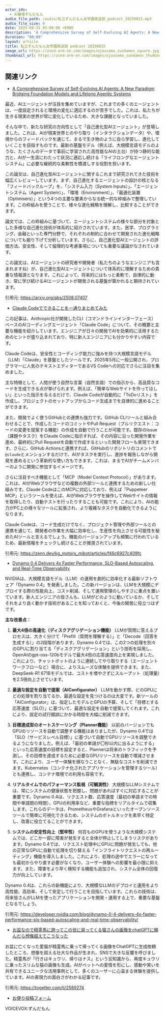```yaml
---
actor_ids:
  - お嬢様ずんだもん
audio_file_path: /audio/私立ずんだもん女学園放送部_podcast_20250815.mp3
audio_file_size: 0
date: 2025-08-15 05:00:00 +0900
description: 'A Comprehensive Survey of Self-Evolving AI Agents: A New Paradigm Bridging Foundation Models and Lifelong Agentic Systems、Claude Codeでできることを一通りまとめてみた、Dynamo 0.4 Delivers 4x Faster Performance, SLO-Based Autoscaling, and Real-Time Observability、お盆なので精霊馬に跨ってこの世に戻ってくる猫さんの画像をchatGPTに頼んだら想像超えてこうなった'
duration: "00:00"
layout: article
title: 私立ずんだもん女学園放送部 podcast 20250815
image_url: https://zund-arm-on.com/images/ojousama_zundamon_square.jpg
thumbnail_url: https://zund-arm-on.com/images/ojousama_zundamon_thumbnail.jpg
---
```


## 関連リンク


- [A Comprehensive Survey of Self-Evolving AI Agents: A New Paradigm Bridging Foundation Models and Lifelong Agentic Systems](https://arxiv.org/abs/2508.07407)  


最近、AIエージェントが注目を集めていますが、これまでの多くのエージェントは、一度設定されると環境の変化に適応するのが苦手でした。これは、私たちが生きる現実の世界が常に変化しているため、大きな課題となっていました。

そんな中で、新たな研究の方向性として「自己進化型AIエージェント」が登場しました。これは、AIが現実世界とのやり取り（インタラクションデータ）や、環境からのフィードバックを通じて、まるで生き物のように自ら学習し、進化していくことを目指すものです。最新の基盤モデル（例えば、大規模言語モデルのような、たくさんのデータで事前に学習された高性能なAIの土台）が持つ静的な能力と、AIが一生涯にわたって状況に適応し続ける「ライフロングなエージェントシステム」に必要な継続的な柔軟性を橋渡しする役割を担います。

この論文は、自己進化型AIエージェントに関するこれまで研究されてきた技術を幅広くレビューしています。まず、自己進化するエージェントの設計の核となる「フィードバックループ」を、「システム入力（System Inputs）」、「エージェントシステム（Agent System）」、「環境（Environment）」、「最適化装置（Optimisers）」という4つの主要な要素からなる統一的な枠組みで整理しています。この枠組みを使うことで、様々な進化戦略を理解し、比較することができます。

論文では、この枠組みに基づいて、エージェントシステムの様々な部分を対象とした多様な自己進化技術が体系的に紹介されています。また、医学、プログラミング、金融といった専門分野で、それぞれの制約に合わせて開発された進化戦略についても掘り下げて分析しています。さらに、自己進化型AIエージェントの評価方法、安全性、そして倫理的な考慮事項についても重要な議論がなされています。

この論文は、AIエージェントの研究者や開発者（私たちのようなエンジニアも含まれますね）が、自己進化型AIエージェントについて体系的に理解するための貴重な情報源となります。これによって、将来的にはもっと柔軟で、自律的に動き、常に学び続けるAIエージェントが開発される基盤が築かれると期待されています。

引用元: https://arxiv.org/abs/2508.07407


- [Claude Codeでできることを一通りまとめてみた](https://zenn.dev/kg_motors_mibot/articles/f46c6927c409fc)  


この記事は、Anthropic社が開発したCLI（コマンドラインインターフェース）ベースのAIコーディングエージェント「Claude Code」について、その概要と主要な機能を紹介しています。エンジニアが日々の開発でAIを効果的に活用するためのヒントが盛り込まれており、特に新人エンジニアにも分かりやすい内容です。

Claude Codeは、安全性とコーディング能力に強みを持つ大規模言語モデル（LLM）「Claude」を基盤としたツールです。2025年5月に一般公開され、プログラマーに人気のテキストエディターであるVS Codeへの対応でさらに注目を集めました。

主な特徴として、人間が使う自然な言葉（自然言語）での指示から、高品質なコードを生成できる点が挙げられます。例えば、「簡単なWebサイトを作ってほしい」といった指示を与えるだけで、Claude Codeが自動的に「ToDoリスト」を作成し、プロジェクトのセットアップからコード生成までを自律的に進めることができます。

また、開発でよく使うGitHubとの連携も強力です。GitHub CLIツールと組み合わせることで、作成したコードのコミットやPull Request（プルリクエスト：コードの変更を提案する機能）の作成を自動で行うことが可能です。既存のIssue（課題やタスク）をClaude Codeに指示すれば、その内容に沿った開発作業を進め、最終的にPull Requestを自動で作成するといった開発フローも実現できます。さらに、GitHub Actionsと連携すれば、GitHubのリポジトリのコメントで`@claude`とメンションするだけで、AIがタスクを実行し、進捗を報告しながら開発を進めるという革新的な使い方もできます。これは、まるでAIがチームメンバーのように開発に参加するイメージです。

さらに注目すべき機能として「MCP（Model Context Protocol）」があります。これは、AIがWebブラウザなどの複数の外部ツールと連携するための新しい仕組みです。Claude CodeはこのMCPに対応しており、例えば「Puppeteer MCP」というツールを使えば、AIがWebブラウザを操作してWebサイトの情報を取得したり、自動テストを行ったりすることも可能です。これにより、AIの能力がPC上の様々なツールに拡張され、より複雑なタスクを自動化できるようになります。

Claude Codeは、コード生成だけでなく、プロジェクト管理や外部ツールとの連携を通じて、開発者の作業を大幅に効率化し、生産性を向上させる可能性を秘めたAIツールと言えるでしょう。機能のバージョンアップも頻繁に行われているため、最新情報をチェックし続けることが推奨されています。

引用元: https://zenn.dev/kg_motors_mibot/articles/f46c6927c409fc


- [Dynamo 0.4 Delivers 4x Faster Performance, SLO-Based Autoscaling, and Real-Time Observability](https://developer.nvidia.com/blog/dynamo-0-4-delivers-4x-faster-performance-slo-based-autoscaling-and-real-time-observability/)  


NVIDIAは、大規模言語モデル（LLM）の運用を劇的に効率化する最新ソフトウェア「Dynamo 0.4」を発表しました。この新バージョンは、LLMを大規模にデプロイする際の性能向上、コスト削減、そして運用管理のしやすさに重点を置いています。新人エンジニアの皆さんも、LLMがどのように動いているか、そしてそれをより良く動かす技術があることを知っておくと、今後の開発に役立つはずです。

**主な改善点：**

1.  **最大4倍の高速化（ディスクアグリゲーション機能）**
    LLMが質問に答えるプロセスは、大きく分けて「Prefill（質問を理解する）」と「Decode（回答を生成する）」の2段階があります。Dynamo 0.4では、この2つの処理を別々のGPUに割り当てる「ディスクアグリゲーション」という技術を採用し、OpenAIのgpt-oss-120bモデルで最大4倍の応答速度向上を実現しました。これにより、チャットボットのように連続してやり取りする（エージェントワークフローなど）場合に、よりスムーズな体験を提供できます。また、DeepSeek-R1 671Bモデルでは、コストを増やさずにスループット（処理量）を2.5倍向上させています。

2.  **最適な設定を自動で提案（AIConfigurator）**
    LLMを動かす際、どのGPUにどの処理を割り当てるか、最適な設定を見つけるのは大変です。新ツールの「AIConfigurator」は、指定したモデルとGPUの予算、そして「目標とする応答速度（SLO）」に基づいて、最適な設定を自動で提案してくれます。これにより、設定の試行錯誤にかかる時間を大幅に削減できます。

3.  **目標達成型のオートスケーリング（Planner機能）**
    以前のバージョンでもGPUのリソースを自動で調整する機能はありましたが、Dynamo 0.4では「SLO（サービスレベル目標）」に基づいて自動でGPUリソースを調整できるようになりました。例えば、「最初の単語が〇秒以内に出るようにする」といった応答速度の目標を設定すると、Plannerは将来のトラフィックを予測し、その目標を達成するために必要なGPUリソースを自動で増減させます。これにより、ユーザー体験を損なうことなく、無駄なコストを削減できます。Kubernetes（コンテナ化されたアプリケーションを管理するツール）とも連携し、コンテナ環境での利用も容易です。

4.  **リアルタイムでのパフォーマンス監視（可観測性）**
    大規模なLLMシステムでは、常にシステムの健康状態を把握し、問題があればすぐに対応することが重要です。Dynamo 0.4は、リクエスト数、応答速度（最初の単語までの時間や単語間の時間）、GPUの利用率など、重要な指標をリアルタイムで収集します。これらのデータは、PrometheusやGrafanaといったオープンソースツールで簡単に可視化できるため、システムのボトルネックを素早く特定し、改善に役立てることができます。

5.  **システムの安定性向上（堅牢性）**
    何百ものGPUを使うような大規模システムでは、どこか一部に障害が発生すると全体が停止してしまうリスクがあります。Dynamo 0.4では、リクエスト処理中にGPUに問題が発生しても、他の正常なGPUに自動で処理を切り替える「インフライトリクエストの再ルーティング」機能を導入しました。これにより、処理の途中でエラーになっても最初からやり直す必要がなくなり、ユーザー体験への影響を最小限に抑えます。また、障害をより早く検知する機能も追加され、システム全体の回復力が向上しています。

Dynamo 0.4は、これらの新機能により、大規模なLLMのデプロイと運用をより高性能、高効率、そして安定して行うことを目指しています。これらの技術は、将来皆さんがLLMを使ったアプリケーションを開発・運用する上で、重要な基盤となるでしょう。

引用元: https://developer.nvidia.com/blog/dynamo-0-4-delivers-4x-faster-performance-slo-based-autoscaling-and-real-time-observability/


- [お盆なので精霊馬に跨ってこの世に戻ってくる猫さんの画像をchatGPTに頼んだら想像超えてこうなった](https://togetter.com/li/2589274)  


お盆に亡くなった愛猫が精霊馬に乗って帰ってくる画像をChatGPTに生成依頼したところ、想像を超える壮大な作品が生まれ、SNSで大きな反響を呼びました。精霊馬が「行きはキュウリ、帰りはナス」という豆知識から、再度キュウリに乗ったスリムな猫の画像も生成。AIがペットへの愛情を形にし、感動や笑いを共有できるユニークな活用事例として、多くのユーザーに心温まる体験を提供しています。AIの表現力の面白さがわかる記事です。

引用元: https://togetter.com/li/2589274



- [お便り投稿フォーム](https://forms.gle/ffg4JTfqdiqK62qf9)

VOICEVOX:ずんだもん
